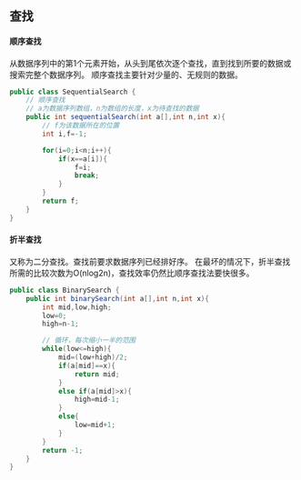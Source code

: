 ## 查找

#### 顺序查找

从数据序列中的第1个元素开始，从头到尾依次逐个查找，直到找到所要的数据或搜索完整个数据序列。
顺序查找主要针对少量的、无规则的数据。

```java
public class SequentialSearch {
    // 顺序查找
    // a为数据序列数组，n为数组的长度，x为待查找的数据
    public int sequentialSearch(int a[],int n,int x){
        // f为该数据所在的位置
        int i,f=-1;

        for(i=0;i<n;i++){
            if(x==a[i]){
                f=i;
                break;
            }
        }
        return f;
    }
}
```

#### 折半查找

又称为二分查找。查找前要求数据序列已经排好序。
在最坏的情况下，折半查找所需的比较次数为O(nlog2n)，查找效率仍然比顺序查找法要快很多。

```java
public class BinarySearch {
    public int binarySearch(int a[],int n,int x){
        int mid,low,high;
        low=0;
        high=n-1;

        // 循环，每次缩小一半的范围
        while(low<=high){
            mid=(low+high)/2;
            if(a[mid]==x){
                return mid;
            }
            else if(a[mid]>x){
                high=mid-1;
            }
            else{
                low=mid+1;
            }
        }
        return -1;
    }
}
```